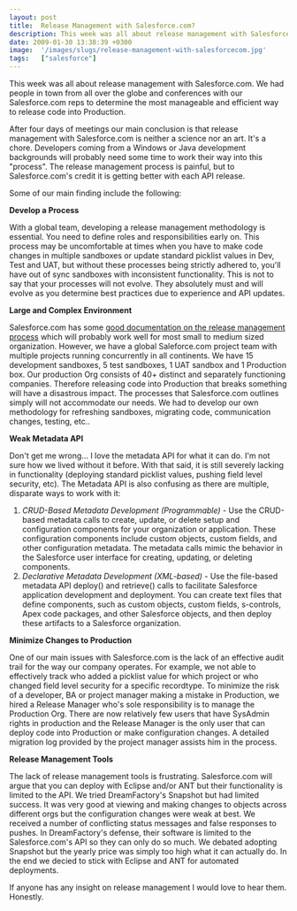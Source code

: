 ```yaml
---
layout: post
title:  Release Management with Salesforce.com?
description: This week was all about release management with Salesforce.com. We had people in town from all over the globe and conferences with our Salesforce.com reps to determine the most manageable and efficient way to release code into Production. After four days of meetings our main conclusion is that release management with Salesforce.com is neither a science nor an art. Its a chore. Developers coming from a Windows or Java development backgrounds will probably need some time to work their way into thi
date: 2009-01-30 13:38:39 +0300
image:  '/images/slugs/release-management-with-salesforcecom.jpg'
tags:   ["salesforce"]
---
```

<p>This week was all about release management with Salesforce.com. We had people in town from all over the globe and conferences with our Salesforce.com reps to determine the most manageable and efficient way to release code into Production.</p>
<p>After four days of meetings our main conclusion is that release management with Salesforce.com is neither a science nor an art. It's a chore. Developers coming from a Windows or Java development backgrounds will probably need some time to work their way into this "process". The release management process is painful, but to Salesforce.com's credit it is getting better with each API release.</p>
<p>Some of our main finding include the following:</p>
<p><strong>Develop a Process</strong></p>
<p>With a global team, developing a release management methodology is essential. You need to define roles and responsibilities early on. This process may be uncomfortable at times when you have to make code changes in multiple sandboxes or update standard picklist values in Dev, Test and UAT, but without these processes being strictly adhered to, you'll have out of sync sandboxes with inconsistent functionality. This is not to say that your processes will not evolve. They absolutely must and will evolve as you determine best practices due to experience and API updates.</p>
<p><strong>Large and Complex Environment<br>
</strong></p>
<p>Salesforce.com has some <a href="http://www.google.com/url?sa=U&start=2&q=http://www.salesforce.com/community/assets/docs/Best_Practice_-_Sandbox_Release_Management.ppt&ei=UreJSebXAsH7tgeK9oGoBw&sig2=b8EHmnkNhTg9El0oeaXvTw&usg=AFQjCNG7ada_sEJOkPV6CRX4x7XYvIQYXw">good documentation on the release management process</a> which will probably work well for most small to medium sized organization. However, we have a global Saleforce.com project team with multiple projects running concurrently in all continents. We have 15 development sandboxes, 5 test sandboxes, 1 UAT sandbox and 1 Production box. Our production Org consists of 40+ distinct and separately functioning companies. Therefore releasing code into Production that breaks something will have a disastrous impact. The processes that Salesforce.com outlines simply will not accommodate our needs. We had to develop our own methodology for refreshing sandboxes, migrating code, communication changes, testing, etc..</p>
<p><strong>Weak Metadata API</strong></p>
<p>Don't get me wrong... I love the metadata API for what it can do. I'm not sure how we lived without it before. With that said, it is still severely lacking in functionality (deploying standard picklist values, pushing field level security, etc). The Metadata API is also confusing as there are multiple, disparate ways to work with it:</p>
<ol>
	<li><em>CRUD-Based Metadata Development (Programmable)</em> - Use the CRUD-based metadata calls to create, update, or delete setup and configuration components for your organization or application. These configuration components include custom objects, custom fields, and other configuration metadata. The metadata calls mimic the behavior in the Salesforce user interface for creating, updating, or deleting components.</li>
	<li><em>Declarative Metadata Development (XML-based)</em> - Use the file-based metadata API deploy() and retrieve() calls to facilitate Salesforce application development and deployment. You can create text files that define components, such as custom objects, custom fields, s-controls, Apex code packages, and other Salesforce objects, and then deploy these artifacts to a Salesforce organization.</li>
</ol>
<strong>Minimize Changes to Production</strong>
<p>One of our main issues with Salesforce.com is the lack of an effective audit trail for the way our company operates. For example, we not able to effectively track who added a picklist value for which project or who changed field level security for a specific recordtype. To minimize the risk of a developer, BA or project manager making a mistake in Production, we hired a Release Manager who's sole responsibility is to manage the Production Org. There are now relatively few users that have SysAdmin rights in production and the Release Manager is the only user that can deploy code into Production or make configuration changes. A detailed migration log provided by the project manager assists him in the process.</p>
<p><strong>Release Management Tools</strong></p>
<p>The lack of release management tools is frustrating. Salesforce.com will argue that you can deploy with Eclipse and/or ANT but their functionality is limited to the API. We tried DreamFactory's Snapshot but had limited success. It was very good at viewing and making changes to objects across different orgs but the configuration changes were weak at best. We received a number of conflicting status messages and false responses to pushes. In DreamFactory's defense, their software is limited to the Salesforce.com's API so they can only do so much. We debated adopting Snapshot but the yearly price was simply too high what it can actually do. In the end we decied to stick with Eclipse and ANT for automated deployments.</p>
<p>If anyone has any insight on release management I would love to hear them. Honestly.</p>

